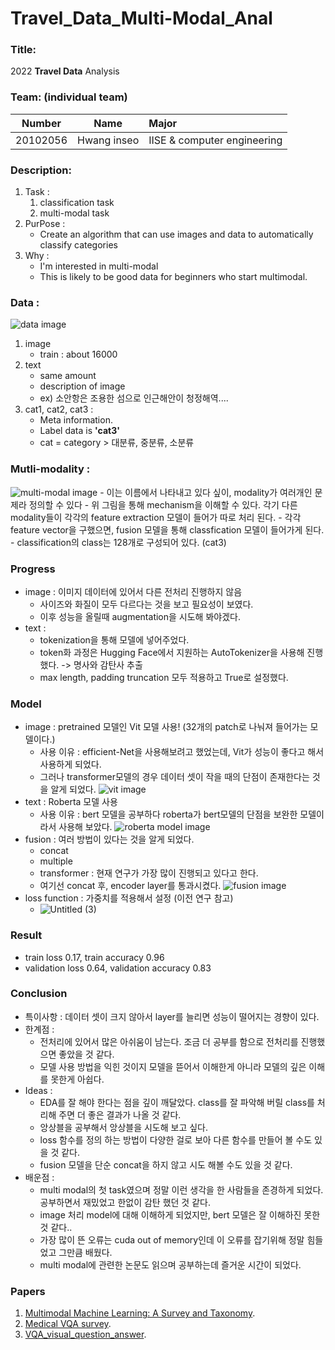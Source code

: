 # Travel_Data_Multi-Modal_Anal

### Title:
2022 **Travel Data** Analysis

### Team: (**individual team**)
| Number        | Name          | Major        |
| ------------- |:-------------:|:-------------|
| 20102056      | Hwang inseo   | IISE & computer engineering         |

### Description:
1. Task :
    1. classification task
    1. multi-modal task
2. PurPose :
    - Create an algorithm that can use images and data to automatically classify categories
4. Why :
    - I'm interested in multi-modal
    - This is likely to be good data for beginners who start multimodal.
    
### Data : 
![data image](https://user-images.githubusercontent.com/90232567/206887930-63a5ede4-2b7b-461a-afc4-172745aa843e.png)
1. image
    - train : about 16000
1. text
    - same amount
    - description of image
    - ex) 소안항은 조용한 섬으로 인근해안이 청정해역....
1. cat1, cat2, cat3 :
    - Meta information.
    - Label data is **'cat3'**
    - cat = category > 대분류,  중분류, 소분류
        
### Mutli-modality :
![multi-modal image](https://user-images.githubusercontent.com/90232567/206888038-36e8bbbe-22f4-4ba6-92ac-35f3903becd1.png)
    - 이는 이름에서 나타내고 있다 싶이, modality가 여러개인 문제라 정의할 수 있다
    - 위 그림을 통해 mechanism을 이해할 수 있다. 각기 다른 modality들이 각각의 feature extraction 모델이 들어가 따로 처리 된다.
    - 각각 feature vector을 구했으면, fusion 모델을 통해 classfication 모델이 들어가게 된다.
    - classification의 class는 128개로 구성되어 있다. (cat3)
### Progress
- image : 이미지 데이터에 있어서 다른 전처리 진행하지 않음
    - 사이즈와 화질이 모두 다르다는 것을 보고 필요성이 보였다.
    - 이후 성능을 올릴때 augmentation을 시도해 봐야겠다.
- text : 
    - tokenization을 통해 모델에 넣어주었다.
    - token화 과정은 Hugging Face에서 지원하는 AutoTokenizer을 사용해 진행했다. -> 명사와 감탄사 추출
    - max length, padding truncation 모두 적용하고 True로 설정했다.
        
### Model
- image : pretrained 모델인 Vit 모델 사용! (32개의 patch로 나눠져 들어가는 모델이다.)
    - 사용 이유 : efficient-Net을 사용해보려고 했었는데, Vit가 성능이 좋다고 해서 사용하게 되었다.
    - 그러나 transformer모델의 경우 데이터 셋이 작을 때의 단점이 존재한다는 것을 알게 되었다.
    ![vit image](https://user-images.githubusercontent.com/90232567/206888275-9e14532e-d5cd-41a3-8538-cddef9ec57e4.png)
- text : Roberta 모델 사용
    - 사용 이유 : bert 모델을 공부하다 roberta가 bert모델의 단점을 보완한 모델이라서 사용해 보았다.
    ![roberta model image](https://user-images.githubusercontent.com/90232567/206888343-decfa103-44e9-474d-8d1c-d05f7a164579.png)
- fusion : 여러 방법이 있다는 것을 알게 되었다.
    - concat
    - multiple
    - transformer : 현재 연구가 가장 많이 진행되고 있다고 한다.
    - 여기선 concat 후, encoder layer를 통과시켰다.
        ![fusion image](https://user-images.githubusercontent.com/90232567/206889616-89548a49-27e1-4f73-95b2-91288e8ef7aa.png)
- loss function : 가중치를 적용해서 설정 (이전 연구 참고)
    - ![Untitled (3)](https://user-images.githubusercontent.com/90232567/206888448-0ce1866f-d548-48bc-ac9b-213697d66eb5.png)
    
### Result
- train loss 0.17, train accuracy 0.96
- validation loss 0.64, validation accuracy 0.83

### Conclusion
- 특이사항 : 데이터 셋이 크지 않아서 layer를 늘리면 성능이 떨어지는 경향이 있다.
- 한계점 :
    - 전처리에 있어서 많은 아쉬움이 남는다. 조금 더 공부를 함으로 전처리를 진행했으면 좋았을 것 같다.
    - 모델 사용 방법을 익힌 것이지 모델을 뜯어서 이해한게 아니라 모델의 깊은 이해를 못한게 아쉽다.
- Ideas :
    - EDA를 잘 해야 한다는 점을 깊이 깨달았다. class를 잘 파악해 버릴 class를 처리해 주면 더 좋은 결과가 나올 것 같다.
    - 앙상블을 공부해서 앙상블을 시도해 보고 싶다.
    - loss 함수를 정의 하는 방법이 다양한 걸로 보아 다른 함수를 만들어 볼 수도 있을 것 같다.
    - fusion 모델을 단순 concat을 하지 않고 시도 해볼 수도 있을 것 같다.
- 배운점 : 
    - multi modal의 첫 task였으며 정말 이런 생각을 한 사람들을 존경하게 되었다. 공부하면서 재밌었고 한없이 감탄 했던 것 같다.
    - image 처리 model에 대해 이해하게 되었지만, bert 모델은 잘 이해하진 못한 것 같다..
    - 가장 많이 뜬 오류는 cuda out of memory인데 이 오류를 잡기위해 정말 힘들었고 그만큼 배웠다.
    - multi modal에 관련한 논문도 읽으며 공부하는데 즐거운 시간이 되었다.

### Papers

1. [Multimodal Machine Learning: A Survey and Taxonomy](https://arxiv.org/abs/1705.09406).
2. [Medical VQA survey](https://arxiv.org/abs/2111.10056).
3. [VQA_visual_question_answer](https://arxiv.org/abs/1505.00468).




